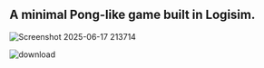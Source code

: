 ## A minimal Pong-like game built in Logisim.

![Screenshot 2025-06-17 213714](https://github.com/user-attachments/assets/2f63da38-87d5-4fac-84aa-511a8e9e9573)

![download](https://github.com/user-attachments/assets/45bfa8d4-caf3-42da-80f3-a3315361e3cb)

